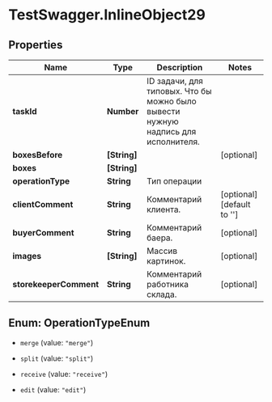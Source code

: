 # TestSwagger.InlineObject29

## Properties

Name | Type | Description | Notes
------------ | ------------- | ------------- | -------------
**taskId** | **Number** | ID задачи, для типовых. Что бы можно было вывести нужную надпись для исполнителя. | 
**boxesBefore** | **[String]** |  | [optional] 
**boxes** | **[String]** |  | 
**operationType** | **String** | Тип операции | 
**clientComment** | **String** | Комментарий клиента. | [optional] [default to &#39;&#39;]
**buyerComment** | **String** | Комментарий баера. | [optional] 
**images** | **[String]** | Массив картинок. | [optional] 
**storekeeperComment** | **String** | Комментарий работника склада. | [optional] 



## Enum: OperationTypeEnum


* `merge` (value: `"merge"`)

* `split` (value: `"split"`)

* `receive` (value: `"receive"`)

* `edit` (value: `"edit"`)




